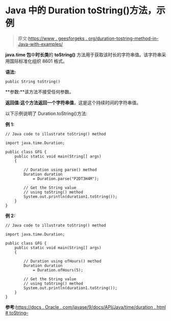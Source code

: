 # Java 中的 Duration toString()方法，示例

> 原文:[https://www . geesforgeks . org/duration-tostring-method-in-Java-with-examples/](https://www.geeksforgeeks.org/duration-tostring-method-in-java-with-examples/)

**java.time 包**中**时长类**的 **toString()** 方法用于获取该时长的字符串值。该字符串采用国际标准化组织 8601 格式。

**语法:**

```
public String toString()

```

**参数:**该方法不接受任何参数。

**返回值:**这个方法返回一个**字符串值**，这是这个持续时间的字符串值。

以下示例说明了 Duration.toString()方法:

**例 1:**

```
// Java code to illustrate toString() method

import java.time.Duration;

public class GFG {
    public static void main(String[] args)
    {

        // Duration using parse() method
        Duration duration
            = Duration.parse("P2DT3H4M");

        // Get the String value
        // using toString() method
        System.out.println(duration1.toString());
    }
}
```

**例 2:**

```
// Java code to illustrate toString() method

import java.time.Duration;

public class GFG {
    public static void main(String[] args)
    {

        // Duration using ofHours() method
        Duration duration
            = Duration.ofHours(5);

        // Get the String value
        // using toString() method
        System.out.println(duration1.toString());
    }
}
```

**参考:**[https://docs . Oracle . com/javase/9/docs/API/Java/time/duration . html # toString–](https://docs.oracle.com/javase/9/docs/api/java/time/Duration.html#toString--)